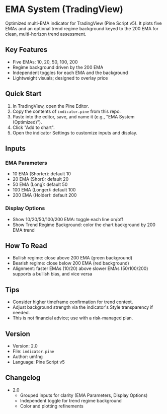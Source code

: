 # EMA System (TradingView)

Optimized multi-EMA indicator for TradingView (Pine Script v5). It plots five EMAs and an optional trend regime background keyed to the 200 EMA for clean, multi-horizon trend assessment.

## Key Features

- Five EMAs: 10, 20, 50, 100, 200
- Regime background driven by the 200 EMA
- Independent toggles for each EMA and the background
- Lightweight visuals; designed to overlay price

## Quick Start

1. In TradingView, open the Pine Editor.
2. Copy the contents of `indicator.pine` from this repo.
3. Paste into the editor, save, and name it (e.g., "EMA System (Optimized)").
4. Click "Add to chart".
5. Open the indicator Settings to customize inputs and display.

## Inputs

### EMA Parameters

- 10 EMA (Shorter): default 10
- 20 EMA (Short): default 20
- 50 EMA (Long): default 50
- 100 EMA (Longer): default 100
- 200 EMA (Holder): default 200

### Display Options

- Show 10/20/50/100/200 EMA: toggle each line on/off
- Show Trend Regime Background: color the chart background by 200 EMA trend

## How To Read

- Bullish regime: close above 200 EMA (green background)
- Bearish regime: close below 200 EMA (red background)
- Alignment: faster EMAs (10/20) above slower EMAs (50/100/200) supports a bullish bias, and vice versa

## Tips

- Consider higher timeframe confirmation for trend context.
- Adjust background strength via the indicator's Style transparency if needed.
- This is not financial advice; use with a risk-managed plan.

## Version

- Version: 2.0
- File: `indicator.pine`
- Author: um1ng
- Language: Pine Script v5

## Changelog

- 2.0
  - Grouped inputs for clarity (EMA Parameters, Display Options)
  - Independent toggle for trend regime background
  - Color and plotting refinements
